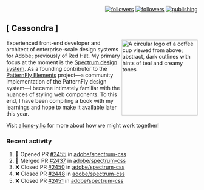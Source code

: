 <p align="right"><a rel="me" href="https://front-end.social/@castastrophe">
    <img alt="followers" title="Follow me on Mastodon" src="https://img.shields.io/mastodon/follow/109297102751309835?domain=https%3A%2F%2Ffront-end.social&label=Follow&logo=mastodon&logoColor=white&style=for-the-badge&labelColor=008080&color=006969"/></a>
  <a href="https://codepen.io/castastrophe/">
    <img alt="followers" title="Follow me on CodePen" src="https://img.shields.io/badge/16-1?color=640464&labelColor=7c007c&style=for-the-badge&logo=codepen&label=Follow"/></a>
<a href="https://castastrophe.medium.com/">
    <img alt="publishing" title="View articles on Medium" src="https://img.shields.io/badge/107-1?color=666&labelColor=444&label=subscribe&logo=medium&logoColor=white&style=for-the-badge"/></a>
</p>

## [&nbsp;Cassondra&nbsp;]

<img align="right" src="https://github-production-user-asset-6210df.s3.amazonaws.com/1840295/253016758-ba468774-1cd3-42c2-8f43-947b5eeb5edf.png" height="200" alt="A circular logo of a coffee cup viewed from above; abstract, dark outlines with hints of teal and creamy tones">

Experienced front-end developer and architect of enterprise-scale design systems for Adobe; previously of Red Hat. My primary focus at the moment is the [Spectrum design system](https://github.com/adobe/spectrum-css). As a founding contributor to the [PatternFly&nbsp;Elements](https://github.com/patternfly/patternfly-elements) project&mdash;a community implementation of the PatternFly design system&mdash;I became intimately familiar with the nuances of styling web components. To this end, I have been compiling a book with my learnings and hope to make it available later this year.

Visit [allons-y.llc](http://allons-y.llc/) for more about how we might work together!

### Recent activity

<!--START_SECTION:activity-->
1. 💪 Opened PR [#2455](https://github.com/adobe/spectrum-css/pull/2455) in [adobe/spectrum-css](https://github.com/adobe/spectrum-css)
2. 🎉 Merged PR [#2437](https://github.com/adobe/spectrum-css/pull/2437) in [adobe/spectrum-css](https://github.com/adobe/spectrum-css)
3. ❌ Closed PR [#2450](https://github.com/adobe/spectrum-css/pull/2450) in [adobe/spectrum-css](https://github.com/adobe/spectrum-css)
4. ❌ Closed PR [#2448](https://github.com/adobe/spectrum-css/pull/2448) in [adobe/spectrum-css](https://github.com/adobe/spectrum-css)
5. ❌ Closed PR [#2451](https://github.com/adobe/spectrum-css/pull/2451) in [adobe/spectrum-css](https://github.com/adobe/spectrum-css)
<!--END_SECTION:activity-->
